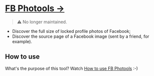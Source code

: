 # [FB Photools  →](http://diessi.ca/fbphotools)
> :warning: No longer maintained.

+ Discover the full size of locked profile photos of Facebook;
+ Discover the source page of a Facebook image (sent by a friend, for example).

## How to use
What's the purpose of this tool? Watch [How to use FB Photools](http://www.youtube.com/watch?v=1LItT5bIiTI) :-)
